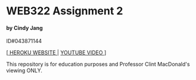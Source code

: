 # WEB322 Assignment 2

#### by Cindy Jang

ID#043871144

[[ HEROKU WEBSITE ](https://firecnc.herokuapp.com/) | [ YOUTUBE VIDEO ](https://youtu.be/6w8ciYYI6Ys)]

This repository is for education purposes and Professor Clint MacDonald's viewing ONLY.
